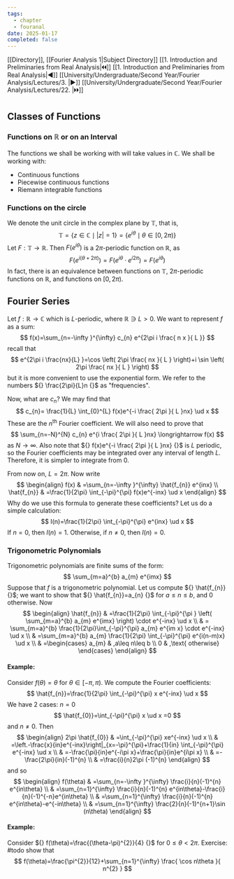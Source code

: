 ```yaml
---
tags:
  - chapter
  - fouranal
date: 2025-01-17
completed: false
---
```

[[Directory]], [[Fourier Analysis 1|Subject Directory]]
[[1. Introduction and Preliminaries from Real Analysis|🞀🞀]] [[1. Introduction and Preliminaries from Real Analysis|◀]] [[University/Undergraduate/Second Year/Fourier Analysis/Lectures/3. |▶]] [[University/Undergraduate/Second Year/Fourier Analysis/Lectures/22. |🞂🞂]]
# 
## Classes of Functions
### Functions on $\mathbb{R} {}$ or on an Interval
The functions we shall be working with will take values in $\mathbb{C} {}$. We shall be working with:
- Continuous functions
- Piecewise continuous functions
- Riemann integrable functions
### Functions on the circle
We denote the unit circle in the complex plane by ${} \mathbb{T} {}$, that is, 
$$
\mathbb{T}=\{ z \in \mathbb{C} \mid  |z|=1 \}=\{ e^{i\theta} \mid  \theta \in  [0,\, 2\pi) \}
$$
Let ${} F: \mathbb{T}\to{}\mathbb{R}  {}$. Then ${} F(e^{i\theta}) {}$ is a $2\pi {}$-periodic function on $\mathbb{R}$, as 
$$
F(e^{i(\theta+2\pi)})=F(e^{i\theta}\cdot e^{i 2\pi})=F(e^{i\theta})
$$
In fact, there is an equivalence between functions on ${} \mathbb{T}$, $2\pi {}$-periodic functions on $\mathbb{R} {}$, and functions on ${} [0,\, 2\pi) {}$.
## Fourier Series
Let $f:\mathbb{R}\to{}\mathbb{C} {}$ which is $L$-periodic, where ${} \mathbb{R}\ni L>0 {}$. We want to represent $f$ as a sum:
$$
f(x)=\sum_{n=-\infty }^{\infty} c_{n} e^{2\pi i \frac{ n x }{ L }}
$$
recall that
$$
e^{2\pi i \frac{nx}{L} }=\cos \left( 2\pi \frac{ nx }{ L } \right)+i \sin \left( 2\pi \frac{ nx }{ L } \right)
$$
but it is more convenient to use the exponential form. We refer to the numbers ${} \frac{2\pi}{L}n {}$ as "frequencies". 

Now, what are ${} c_{n}$? We may find that
$$
c_{n}= \frac{1}{L} \int_{0}^{L} f(x)e^{-i \frac{ 2\pi }{ L }nx} \ud x 
$$
These are the $n^{\text{th}} {}$ Fourier coefficient. We will also need to prove that 
$$
\sum_{n=-N}^{N} c_{n} e^{i \frac{ 2\pi }{ L }nx} \longrightarrow f(x)
$$
as ${} N\to{}\infty  {}$. Also note that ${} f(x)e^{-i \frac{ 2\pi }{ L }nx} {}$ is $L$ periodic, so the Fourier coefficients may be integrated over any interval of length $L$. Therefore, it is simpler to integrate from $0$. 

From now on, ${} L=2\pi {}$. Now write
$$
\begin{align}
f(x) & =\sum_{n=-\infty }^{\infty} \hat{f_{n}} e^{inx} \\
\hat{f_{n}}  & =\frac{1}{2\pi} \int_{-\pi}^{\pi} f(x)e^{-inx} \ud x 
\end{align}
$$
Why do we use this formula to generate these coefficients? Let us do a simple calculation:
$$
I(n)=\frac{1}{2\pi} \int_{-\pi}^{\pi} e^{inx} \ud x 
$$If ${} n=0 {}$, then ${} I(n)=1 {}$. Otherwise, if $n\neq 0$, then ${} I(n)=0 {}$. 
### Trigonometric Polynomials
Trigonometric polynomials are finite sums of the form:
$$
\sum_{m=a}^{b} a_{m} e^{imx}
$$
Suppose that $f$ is a trigonometric polynomial. Let us compute ${} \hat{f_{n}} {}$; we want to show that ${} \hat{f_{n}}=a_{n} {}$ for $a\leq n\leq b {}$, and $0$ otherwise. Now
$$
 \begin{align}
 \hat{f_{n}} & =\frac{1}{2\pi} \int_{-\pi}^{\pi } \left( \sum_{m=a}^{b} a_{m} e^{imx} \right) \cdot e^{-inx} \ud x    \\
 & = \sum_{m=a}^{b} \frac{1}{2\pi}\int_{-\pi}^{\pi} a_{m} e^{im x} \cdot e^{-inx} \ud x  \\
 & =\sum_{m=a}^{b} a_{m} \frac{1}{2\pi} \int_{-\pi}^{\pi} e^{i(n-m)x} \ud x  \\
 & =\begin{cases}
a_{m}  & ,a\leq n\leq b \\
0 & ,\text{ otherwise}
\end{cases}
 \end{align}
$$
#### Example:
Consider $f(\theta)=\theta {}$ for ${} \theta \in [-\pi,\, \pi) {}$. We compute the Fourier coefficients:
$$
\hat{f_{n}}=\frac{1}{2\pi} \int_{-\pi}^{\pi} x e^{-inx} \ud x 
$$
We have 2 cases: ${} n=0 {}$
$$
\hat{f_{0}}=\int_{-\pi}^{\pi} x \ud x =0
$$
and $n\neq 0$. Then
$$
\begin{align}
2\pi \hat{f_{0}} & =\int_{-\pi}^{\pi} xe^{-inx} \ud x    \\
 & =\left.-\frac{x}{in}e^{-inx}\right|_{x=-\pi}^{\pi}+\frac{1}{in} \int_{-\pi}^{\pi} e^{-inx} \ud x  \\
 & =-\frac{\pi}{in}e^{-i\pi x}+\frac{\pi}{in}e^{i\pi x} \\
 & =-\frac{2\pi}{in}(-1)^{n} \\
 & =\frac{i}{n}2\pi (-1)^{n}
 \end{align}
$$
and so
$$
\begin{align}
 f(\theta) & =\sum_{n=-\infty }^{\infty} \frac{i}{n}(-1)^{n} e^{in\theta}   \\
 & =\sum_{n=1}^{\infty} \frac{i}{n}(-1)^{n} e^{in\theta}-\frac{i}{n}(-1)^{-n}e^{in\theta} \\
 & =\sum_{n=1}^{\infty} \frac{i}{n}(-1)^{n} e^{in\theta}-e^{-in\theta} \\
 & =\sum_{n=1}^{\infty} \frac{2}{n}(-1)^{n+1}\sin (n\theta)
 \end{align}
$$
#### Example:
Consider ${} f(\theta)=\frac{(\theta-\pi)^{2}}{4} {}$ for ${} 0\leq \theta<2\pi {}$. Exercise: #todo show that
$$
f(\theta)=\frac{\pi^{2}}{12}+\sum_{n=1}^{\infty} \frac{ \cos n\theta }{ n^{2} }
$$
